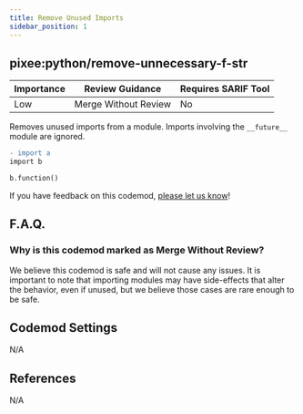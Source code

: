 ```yaml
---
title: Remove Unused Imports
sidebar_position: 1
---
```


## pixee:python/remove-unnecessary-f-str

| Importance | Review Guidance      | Requires SARIF Tool |
|------------|----------------------|---------------------|
 | Low       | Merge Without Review | No                  |

Removes unused imports from a module. Imports involving the `__future__` module are ignored.

```diff
- import a 
import b

b.function()
```

If you have feedback on this codemod, [please let us know](mailto:feedback@pixee.ai)!

## F.A.Q. 

### Why is this codemod marked as Merge Without Review?

We believe this codemod is safe and will not cause any issues. It is important to note that importing modules may have side-effects that alter the behavior, even if unused, but we believe those cases are rare enough to be safe.

## Codemod Settings

N/A

## References

N/A
